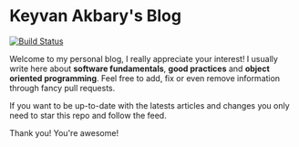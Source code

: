 # Keyvan Akbary's Blog

[![Build Status](https://secure.travis-ci.org/keyvanakbary/keyvanakbary.com.svg?branch=gh-pages)](http://travis-ci.org/keyvanakbary/keyvanakbary.com)

Welcome to my personal blog, I really appreciate your interest! I usually write here about **software fundamentals**, **good practices** and **object oriented programming**. Feel free to add, fix or even remove information through fancy pull requests.

If you want to be up-to-date with the latests articles and changes you only need to star this repo and follow the feed.

Thank you! You're awesome!